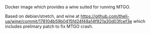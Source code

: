 
Docker image which provides a wine suited for running MTGO.

Based on debian/stretch, and wine at
https://github.com/theli-ua/wine/commit/178104b59b0415fd24f48a14f921a30d03fcef3e
which includes prelimary patch to fix MTGO crash.



